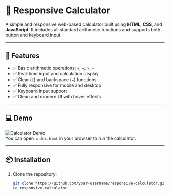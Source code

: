 # 🧮 Responsive Calculator

A simple and responsive web-based calculator built using **HTML**, **CSS**, and **JavaScript**. It includes all standard arithmetic functions and supports both button and keyboard input.

---

## 🚀 Features

- ✅ Basic arithmetic operations: `+`, `−`, `×`, `÷`
- ✅ Real-time input and calculation display
- ✅ Clear (`C`) and backspace (`←`) functions
- ✅ Fully responsive for mobile and desktop
- ✅ Keyboard input support
- ✅ Clean and modern UI with hover effects

---

## 💻 Demo

![Calculator Demo](https://684bc7226d462e867053b7b5--fanciful-faloodeh-b6a60b.netlify.app/)  
You can open `index.html` in your browser to run the calculator.

---

## 📦 Installation

1. Clone the repository:
   ```bash
   git clone https://github.com/your-username/responsive-calculator.git
   cd responsive-calculator
